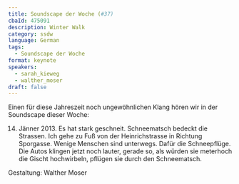 ```yaml
---
title: Soundscape der Woche (#37)
cbaId: 475091
description: Winter Walk
category: ssdw
language: German
tags:
  - Soundscape der Woche
format: keynote
speakers:
  - sarah_kieweg
  - walther_moser
draft: false
---
```

Einen für diese Jahreszeit noch ungewöhnlichen Klang hören wir in der Soundscape dieser Woche:

14. Jänner 2013. Es hat stark geschneit. Schneematsch bedeckt die Strassen. Ich gehe zu Fuß von der Heinrichstrasse in Richtung Sporgasse. Wenige Menschen sind unterwegs. Dafür die Schneepflüge. Die Autos klingen jetzt noch lauter, gerade so, als würden sie meterhoch die Gischt hochwirbeln, pflügen sie durch den Schneematsch.

Gestaltung: Walther Moser
